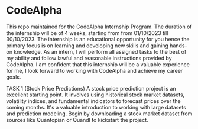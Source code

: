 # CodeAlpha

This repo maintained for the CodeAlpha Internship Program. The duration of the internship will be of 4 weeks, starting from from 01/10/2023 till 30/10/2023. The internship is an educational opportunity for you hence the primary focus is on learning and developing new skills and gaining hands-on knowledge. As an intern, I will perform all assigned tasks to the best of my ability and follow lawful and reasonable instructions provided by CodeAlpha. I am confident that this internship will be a valuable experience for me, I look forward to working with CodeAlpha and achieve my career goals.

TASK 1 (Stock Price Predictions)
A stock price prediction project is an excellent starting point. It involves using historical stock market datasets, volatility indices, and fundamental indicators to forecast prices over the coming months. It's a valuable introduction to working with large datasets and prediction modeling. Begin by downloading a stock market dataset from sources like Quantopian or Quandl to kickstart the project.
